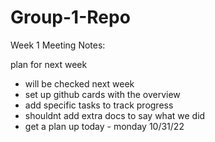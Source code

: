 # Group-1-Repo


Week 1 Meeting Notes:

  plan for next week
  - will be checked next week
  - set up github cards with the overview
  - add specific tasks to track progress
  - shouldnt add extra docs to say what we did
  - get a plan up today - monday 10/31/22
    

